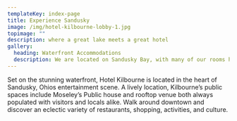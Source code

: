 ```yaml
---
templateKey: index-page
title: Experience Sandusky
image: /img/hotel-kilbourne-lobby-1.jpg
topimage: ""
description: where a great lake meets a great hotel
gallery:
  heading: Waterfront Accommodations
  description: We are located on Sandusky Bay, with many of our rooms having water views
---
```

Set on the stunning waterfront, Hotel Kilbourne is located in the heart of Sandusky, Ohios entertainment scene. A lively location, Kilbourne’s public spaces include Moseley’s Public house and rooftop venue both always populated with visitors and locals alike. Walk around downtown and discover an eclectic variety of restaurants, shopping, activities, and culture.